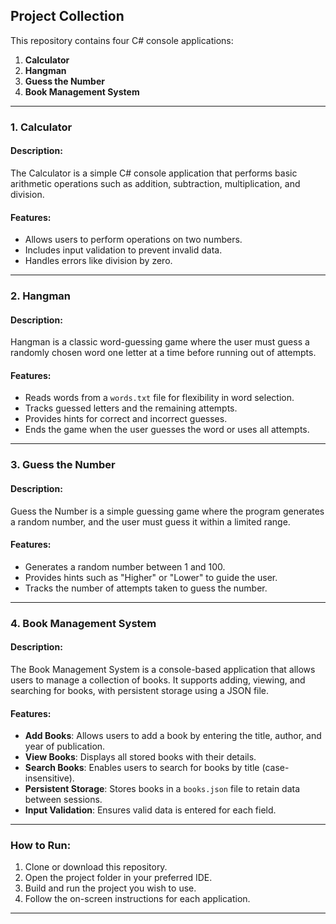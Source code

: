 ## **Project Collection**
This repository contains four C# console applications:
1. **Calculator**
2. **Hangman**
3. **Guess the Number**
4. **Book Management System**

---
### **1. Calculator**
#### **Description:**
The Calculator is a simple C# console application that performs basic arithmetic operations such as addition, subtraction, multiplication, and division.

#### **Features:**
- Allows users to perform operations on two numbers.
- Includes input validation to prevent invalid data.
- Handles errors like division by zero.

---

### **2. Hangman**
#### **Description:**
Hangman is a classic word-guessing game where the user must guess a randomly chosen word one letter at a time before running out of attempts.

#### **Features:**
- Reads words from a `words.txt` file for flexibility in word selection.
- Tracks guessed letters and the remaining attempts.
- Provides hints for correct and incorrect guesses.
- Ends the game when the user guesses the word or uses all attempts.

---

### **3. Guess the Number**
#### **Description:**
Guess the Number is a simple guessing game where the program generates a random number, and the user must guess it within a limited range.

#### **Features:**
- Generates a random number between 1 and 100.
- Provides hints such as "Higher" or "Lower" to guide the user.
- Tracks the number of attempts taken to guess the number.

---

### **4. Book Management System**
#### **Description:**
The Book Management System is a console-based application that allows users to manage a collection of books. It supports adding, viewing, and searching for books, with persistent storage using a JSON file.

#### **Features:**
- **Add Books**: Allows users to add a book by entering the title, author, and year of publication.
- **View Books**: Displays all stored books with their details.
- **Search Books**: Enables users to search for books by title (case-insensitive).
- **Persistent Storage**: Stores books in a `books.json` file to retain data between sessions.
- **Input Validation**: Ensures valid data is entered for each field.

---

### **How to Run:**
1. Clone or download this repository.
2. Open the project folder in your preferred IDE.
3. Build and run the project you wish to use.
4. Follow the on-screen instructions for each application.

---


